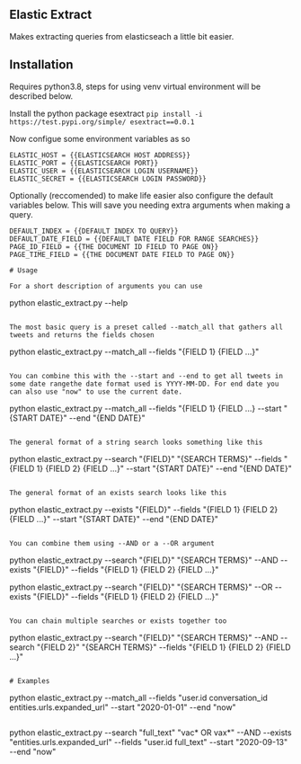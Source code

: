 ## Elastic Extract

Makes extracting queries from elasticseach a little bit easier.

## Installation

Requires python3.8, steps for using venv virtual environment will be described below.

Install the python package esextract ```pip install -i https://test.pypi.org/simple/ esextract==0.0.1```

Now configue some environment variables as so

```
ELASTIC_HOST = {{ELASTICSEARCH HOST ADDRESS}}
ELASTIC_PORT = {{ELASTICSEARCH PORT}}
ELASTIC_USER = {{ELASTICSEARCH LOGIN USERNAME}}
ELASTIC_SECRET = {{ELASTICSEARCH LOGIN PASSWORD}}
```

Optionally (reccomended) to make life easier also configure the default variables below. This will save you needing extra arguments when making a query.

```
DEFAULT_INDEX = {{DEFAULT INDEX TO QUERY}}
DEFAULT_DATE_FIELD = {{DEFAULT DATE FIELD FOR RANGE SEARCHES}} 
PAGE_ID_FIELD = {{THE DOCUMENT ID FIELD TO PAGE ON}}
PAGE_TIME_FIELD = {{THE DOCUMENT DATE FIELD TO PAGE ON}}

# Usage

For a short description of arguments you can use

```
python elastic_extract.py --help
```

The most basic query is a preset called --match_all that gathers all tweets and returns the fields chosen

```
python elastic_extract.py --match_all --fields "{FIELD 1} {FIELD ...}"
```

You can combine this with the --start and --end to get all tweets in some date rangethe date format used is YYYY-MM-DD. For end date you can also use "now" to use the current date.

```
python elastic_extract.py --match_all --fields "{FIELD 1} {FIELD ...} --start "{START DATE}" --end "{END DATE}"
```

The general format of a string search looks something like this

```
python elastic_extract.py --search "{FIELD}" "{SEARCH TERMS}" --fields "{FIELD 1} {FIELD 2} {FIELD ...}" --start "{START DATE}" --end "{END DATE}"
```

The general format of an exists search looks like this

```
python elastic_extract.py --exists "{FIELD}" --fields "{FIELD 1} {FIELD 2} {FIELD ...}" --start "{START DATE}" --end "{END DATE}"
```

You can combine them using --AND or a --OR argument

```
python elastic_extract.py --search "{FIELD}" "{SEARCH TERMS}" --AND --exists "{FIELD}" --fields "{FIELD 1} {FIELD 2} {FIELD ...}"

python elastic_extract.py --search "{FIELD}" "{SEARCH TERMS}" --OR --exists "{FIELD}" --fields "{FIELD 1} {FIELD 2} {FIELD ...}"
```

You can chain multiple searches or exists together too

```
python elastic_extract.py --search "{FIELD}" "{SEARCH TERMS}" --AND --search "{FIELD 2}" "{SEARCH TERMS}" --fields "{FIELD 1} {FIELD 2} {FIELD ...}"
```

# Examples

```
python elastic_extract.py --match_all --fields "user.id conversation_id entities.urls.expanded_url" --start "2020-01-01" --end "now"
```

```
python elastic_extract.py --search "full_text" "vac* OR vax*" --AND --exists "entities.urls.expanded_url" --fields "user.id full_text" --start "2020-09-13" --end "now"
```
